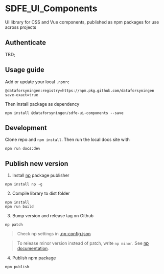 # SDFE_UI_Components
UI library for CSS and Vue components, published as npm packages for use across projects

## Authenticate

TBD;

## Usage guide

Add or update your local `.npmrc`

```
@dataforsyningen:registry=https://npm.pkg.github.com/dataforsyningen
save-exact=true
```

Then install package as dependency
```
npm install @dataforsyningen/sdfe-ui-components --save
```

## Development

Clone repo and `npm install`. Then run the local docs site with 

```
npm run docs:dev
```

## Publish new version

1. Install [np](https://www.npmjs.com/package/np) package publisher 
```
npm install np -g
```

2. Compile library to dist folder
```
npm install
npm run build
```

3. Bump version and release tag on Github
```
np patch
```
> Check np settings in [.np-config.json](./.np-config.json)

> To release minor version instead of patch, write `np minor`. See [np documentation](https://www.npmjs.com/package/np).

4. Publish npm package
```
npm publish
```